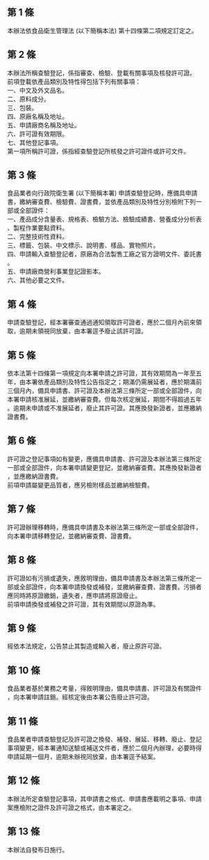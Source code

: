 第 1 條
-------
本辦法依食品衛生管理法 (以下簡稱本法) 第十四條第二項規定訂定之。

第 2 條
-------
本辦法所稱查驗登記，係指審查、檢驗、登載有關事項及核發許可證。  
前項登載依產品類別及特性得包括下列有關事項：  
一、中文及外文品名。  
二、原料成分。  
三、包裝。  
四、原廠名稱及地址。  
五、申請廠商名稱及地址。  
六、許可證有效期限。  
七、其他登記事項。  
第一項所稱許可證，係指經查驗登記所核發之許可證件或許可文件。

第 3 條
-------
食品業者向行政院衛生署 (以下簡稱本署) 申請查驗登記時，應備具申請  
書，繳納審查費、檢驗費、證書費，並依產品類別及特性分別檢附下列一  
部或全部證件：  
一、產品成分含量表、規格表、檢驗方法、檢驗成績書、營養成分分析表  
    、製程作業要點資料。  
二、完整技術性資料。  
三、標籤、包裝、中文標示、說明書、樣品、實物照片。  
四、申請輸入查驗登記者，原廠為合法製售工廠之官方證明文件、委託書  
    。  
五、申請廠商營利事業登記證影本。  
六、其他必要之文件。

第 4 條
-------
申請查驗登記，經本署審查通過通知領取許可證者，應於二個月內前來領  
取，逾期未領視同放棄，由本署逕予廢止該許可證。

第 5 條
-------
依本法第十四條第一項規定向本署申請之許可證，其有效期間為一年至五  
年，由本署依產品類別及特性公告指定之；期滿仍需展延者，應於期滿前  
三個月內，備具申請書、許可證及本辦法第三條所定一部或全部證件，向  
本署申請核准展延，並繳納審查費。但每次核定展延，期間不得超過五年  
。逾期未申請或不准展延者，廢止其許可證。其應換發新證者，並應繳納  
證書費。

第 6 條
-------
許可證之登記事項如有變更，應備具申請書、許可證及本辦法第三條所定  
一部或全部證件，向本署申請變更登記，並繳納審查費。其應換發新證者  
，並應繳納證書費。  
前項申請屬變更品質者，應另檢附樣品並繳納檢驗費。

第 7 條
-------
許可證辦理移轉時，應備具申請書及本辦法第三條所定一部或全部證件，  
向本署申請移轉登記，並繳納審查費、證書費。

第 8 條
-------
許可證如有污損或遺失，應敘明理由，備具申請書及本辦法第三條所定一  
部或全部證件，向本署申請換發或補發，並繳納審查費、證書費。污損者  
應同時將原證繳銷，遺失者，應申請將原證廢止。  
前項申請換發或補發之許可證，其有效期間以原證為準。

第 9 條
-------
經依本法規定，公告禁止其製造或輸入者，廢止原許可證。

第 10 條
--------
食品業者基於業務之考量，得敘明理由，備具申請書、許可證及有關證件  
，向本署申請註銷。經核定後由本署公告廢止許可證。

第 11 條
--------
食品業者申請查驗登記及許可證之換發、補發、展延、移轉、廢止、登記  
事項變更，經本署通知送驗或補送文件者，應於二個月內辦理，必要時得  
申請延期一個月，逾期未辦視同放棄，由本署逕予結案。

第 12 條
--------
本辦法所定查驗登記事項，其申請書之格式、申請書應載明之事項、申請  
案應檢附之證件及許可證之格式，由本署定之。

第 13 條
--------
本辦法自發布日施行。

